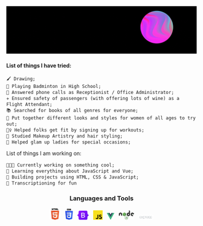 <img src="https://raw.githubusercontent.com/auorra/auorra/master/banner3.gif" width="1000px">

<!-- <h4>I am a Frontend Developer who loves to design and develop experiences.</h4> -->

<h4>List of things I have tried:</h4>

```
🖌 Drawing;
🏸 Playing Badminton in High School;
👩 Answered phone calls as Receptionist / Office Administrator;
✈ Ensured safety of passengers (with offering lots of wine) as a Flight Attendant;
📚 Searched for books of all genres for everyone;
👗 Put together different looks and styles for women of all ages to try out;
🤸‍♀️ Helped folks get fit by signing up for workouts;
🎨 Studied Makeup Artistry and hair styling;
💄 Helped glam up ladies for special occasions;
```

List of things I am working on:
```
👩🏽‍💻 Currently working on something cool;
📖 Learning everything about JavaScript and Vue;
🔧 Building projects using HTML, CSS & JavaScript;
📝 Transcriptioning for fun
```
<h3 align="center">Languages and Tools</h3>
<p align="center">
<img src="HTML5.svg" width="30px">&nbsp;&nbsp;&nbsp;<img src="CSS3.svg" width="20px">&nbsp;&nbsp;&nbsp;<img src="Bootstrap.svg" width="30px">&nbsp;&nbsp;&nbsp;<img src="JavaScript.svg" width="25px">&nbsp;&nbsp;&nbsp;<img src="Vue.svg" width="20px">&nbsp;&nbsp;&nbsp;<img src="Node.svg" width="40px">&nbsp;&nbsp;&nbsp;<img src="Expressjs.png" width="40px">
</p>
<!-- <img src="https://img.shields.io/badge/HTML5-E34F26?style=for-the-badge&logo=html5&logoColor=white">
<img src="https://img.shields.io/badge/CSS3-1572B6?style=for-the-badge&logo=css3&logoColor=white">
<img src="https://img.shields.io/badge/JavaScript-F7DF1E?style=for-the-badge&logo=javascript&logoColor=black">
<img src="https://img.shields.io/badge/Bootstrap-563D7C?style=for-the-badge&logo=bootstrap&logoColor=white">
<img src=""><img src=""><img src=""><img src=""> -->



<!-- ![Auorra's GitHub stats](https://github-readme-stats.vercel.app/api?username=auorra&show_icons=true&theme=radical)
![](https://komarev.com/ghpvc/?username=auorra&color=green)

auorra/auorra is a ✨ special ✨ repository because its `README.md` (this file) appears on your GitHub profile.
You can click the Preview link to take a look at your changes. -->



